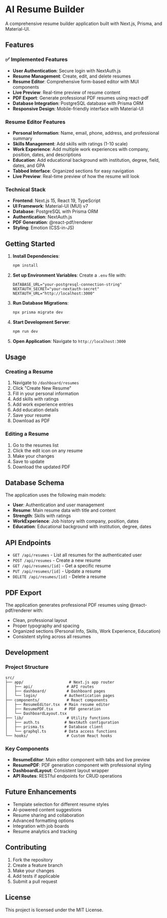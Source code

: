 # AI Resume Builder

A comprehensive resume builder application built with Next.js, Prisma, and Material-UI.

## Features

### ✅ Implemented Features

- **User Authentication**: Secure login with NextAuth.js
- **Resume Management**: Create, edit, and delete resumes
- **Resume Editor**: Comprehensive form-based editor with MUI components
- **Live Preview**: Real-time preview of resume content
- **PDF Export**: Generate professional PDF resumes using react-pdf
- **Database Integration**: PostgreSQL database with Prisma ORM
- **Responsive Design**: Mobile-friendly interface with Material-UI

### Resume Editor Features

- **Personal Information**: Name, email, phone, address, and professional summary
- **Skills Management**: Add skills with ratings (1-10 scale)
- **Work Experience**: Add multiple work experiences with company, position, dates, and descriptions
- **Education**: Add educational background with institution, degree, field, dates, and GPA
- **Tabbed Interface**: Organized sections for easy navigation
- **Live Preview**: Real-time preview of how the resume will look

### Technical Stack

- **Frontend**: Next.js 15, React 19, TypeScript
- **UI Framework**: Material-UI (MUI) v7
- **Database**: PostgreSQL with Prisma ORM
- **Authentication**: NextAuth.js
- **PDF Generation**: @react-pdf/renderer
- **Styling**: Emotion (CSS-in-JS)

## Getting Started

1. **Install Dependencies**:
   ```bash
   npm install
   ```

2. **Set up Environment Variables**:
   Create a `.env` file with:
   ```
   DATABASE_URL="your-postgresql-connection-string"
   NEXTAUTH_SECRET="your-nextauth-secret"
   NEXTAUTH_URL="http://localhost:3000"
   ```

3. **Run Database Migrations**:
   ```bash
   npx prisma migrate dev
   ```

4. **Start Development Server**:
   ```bash
   npm run dev
   ```

5. **Open Application**:
   Navigate to `http://localhost:3000`

## Usage

### Creating a Resume

1. Navigate to `/dashboard/resumes`
2. Click "Create New Resume"
3. Fill in your personal information
4. Add skills with ratings
5. Add work experience entries
6. Add education details
7. Save your resume
8. Download as PDF

### Editing a Resume

1. Go to the resumes list
2. Click the edit icon on any resume
3. Make your changes
4. Save to update
5. Download the updated PDF

## Database Schema

The application uses the following main models:

- **User**: Authentication and user management
- **Resume**: Main resume data with title and content
- **Strength**: Skills with ratings
- **WorkExperience**: Job history with company, position, dates
- **Education**: Educational background with institution, degree, dates

## API Endpoints

- `GET /api/resumes` - List all resumes for the authenticated user
- `POST /api/resumes` - Create a new resume
- `GET /api/resumes/[id]` - Get a specific resume
- `PUT /api/resumes/[id]` - Update a resume
- `DELETE /api/resumes/[id]` - Delete a resume

## PDF Export

The application generates professional PDF resumes using @react-pdf/renderer with:

- Clean, professional layout
- Proper typography and spacing
- Organized sections (Personal Info, Skills, Work Experience, Education)
- Consistent styling across all resumes

## Development

### Project Structure

```
src/
├── app/                    # Next.js app router
│   ├── api/               # API routes
│   ├── dashboard/         # Dashboard pages
│   └── login/            # Authentication pages
├── components/            # React components
│   ├── ResumeEditor.tsx  # Main resume editor
│   ├── ResumePDF.tsx     # PDF generation
│   └── DashboardLayout.tsx
├── lib/                   # Utility functions
│   ├── auth.ts           # NextAuth configuration
│   ├── prisma.ts         # Database client
│   └── graphql.ts        # Data access functions
└── hooks/                 # Custom React hooks
```

### Key Components

- **ResumeEditor**: Main editor component with tabs and live preview
- **ResumePDF**: PDF generation component with professional styling
- **DashboardLayout**: Consistent layout wrapper
- **API Routes**: RESTful endpoints for CRUD operations

## Future Enhancements

- Template selection for different resume styles
- AI-powered content suggestions
- Resume sharing and collaboration
- Advanced formatting options
- Integration with job boards
- Resume analytics and tracking

## Contributing

1. Fork the repository
2. Create a feature branch
3. Make your changes
4. Add tests if applicable
5. Submit a pull request

## License

This project is licensed under the MIT License.
